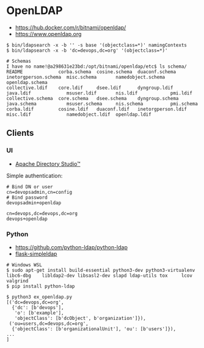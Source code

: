 # OpenLDAP

- https://hub.docker.com/r/bitnami/openldap/
- https://www.openldap.org

```shell
$ bin/ldapsearch -x -b '' -s base '(objectclass=*)' namingContexts
$ bin/ldapsearch -x -b 'dc=devops,dc=org' '(objectclass=*)'

# Schemas
I have no name!@a298631e23bd:/opt/bitnami/openldap/etc$ ls schema/
README             corba.schema  cosine.schema  duaconf.schema      inetorgperson.schema  misc.schema       namedobject.schema  openldap.schema
collective.ldif    core.ldif     dsee.ldif      dyngroup.ldif       java.ldif             msuser.ldif       nis.ldif            pmi.ldif
collective.schema  core.schema   dsee.schema    dyngroup.schema     java.schema           msuser.schema     nis.schema          pmi.schema
corba.ldif         cosine.ldif   duaconf.ldif   inetorgperson.ldif  misc.ldif             namedobject.ldif  openldap.ldif
```

## Clients

### UI

- [Apache Directory Studio™](https://directory.apache.org/studio/)

Simple authentication:

```
# Bind DN or user
cn=devopsadmin,cn=config
# Bind password
devopsadmin+openldap

cn=devops,dc=devops,dc=org
devops+openldap
```

### Python

- https://github.com/python-ldap/python-ldap
- [flask-simpleldap](https://github.com/alexferl/flask-simpleldap)

```shell
# Windows WSL
$ sudo apt-get install build-essential python3-dev python3-virtualenv libc6-dbg    libldap2-dev libsasl2-dev slapd ldap-utils tox     lcov valgrind
$ pip install python-ldap

$ python3 ex_openldap.py
[('dc=devops,dc=org',
  {'dc': [b'devops'],
   'o': [b'example'],
   'objectClass': [b'dcObject', b'organization']}),
 ('ou=users,dc=devops,dc=org',
  {'objectClass': [b'organizationalUnit'], 'ou': [b'users']}),
...
]
```


